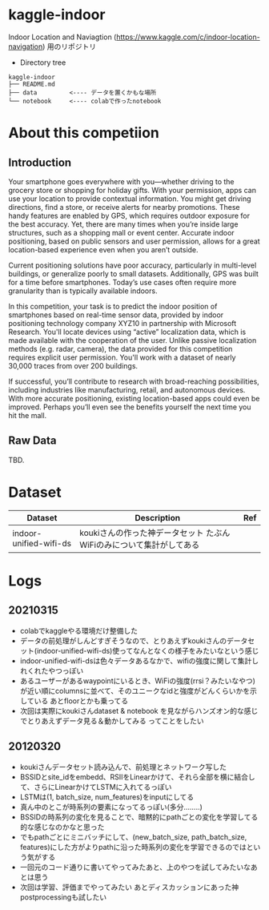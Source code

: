# kaggle-indoor
Indoor Location and Naviagtion (https://www.kaggle.com/c/indoor-location-navigation) 用のリポジトリ  

- Directory tree
```
kaggle-indoor
├── README.md
├── data         <---- データを置くかもな場所
└── notebook     <---- colabで作ったnotebook

```

# About this competiion
## Introduction
Your smartphone goes everywhere with you—whether driving to the grocery store or shopping for holiday gifts. With your permission, apps can use your location to provide contextual information. You might get driving directions, find a store, or receive alerts for nearby promotions. These handy features are enabled by GPS, which requires outdoor exposure for the best accuracy. Yet, there are many times when you’re inside large structures, such as a shopping mall or event center. Accurate indoor positioning, based on public sensors and user permission, allows for a great location-based experience even when you aren’t outside.

Current positioning solutions have poor accuracy, particularly in multi-level buildings, or generalize poorly to small datasets. Additionally, GPS was built for a time before smartphones. Today’s use cases often require more granularity than is typically available indoors.

In this competition, your task is to predict the indoor position of smartphones based on real-time sensor data, provided by indoor positioning technology company XYZ10 in partnership with Microsoft Research. You'll locate devices using “active” localization data, which is made available with the cooperation of the user. Unlike passive localization methods (e.g. radar, camera), the data provided for this competition requires explicit user permission. You'll work with a dataset of nearly 30,000 traces from over 200 buildings.

If successful, you’ll contribute to research with broad-reaching possibilities, including industries like manufacturing, retail, and autonomous devices. With more accurate positioning, existing location-based apps could even be improved. Perhaps you’ll even see the benefits yourself the next time you hit the mall.

## Raw Data
TBD.

# Dataset
| Dataset  |  Description  | Ref |
| ---- | ---- | ---- |
|  indoor-unified-wifi-ds  |  koukiさんの作った神データセット たぶんWiFiのみについて集計がしてある  | |


# Logs
## 20210315
- colabでkaggleやる環境だけ整備した
- データの前処理がしんどすぎそうなので、とりあえずkoukiさんのデータセット(indoor-unified-wifi-ds)使ってなんとなくの様子をみたいなという感じ
- indoor-unified-wifi-dsは色々データあるなかで、wifiの強度に関して集計しれくれたやつっぽい
- あるユーザーがあるwaypointにいるとき、WiFiの強度(rrsi？みたいなやつ)が近い順にcolumnsに並べて、そのユニークなidと強度がどんくらいかを示している あとfloorとかも乗ってる
- 次回は実際にkoukiさんdataset & notebook を見ながらハンズオン的な感じでとりあえずデータ見る＆動かしてみる ってことをしたい

## 20120320
- koukiさんデータセット読み込んで、前処理とネットワーク写した
- BSSIDとsite_idをembedd、RSIIをLinearかけて、それら全部を横に結合して、さらにLinearかけてLSTMに入れてるっぽい
- LSTMは(1, batch_size, num_features)をinputにしてる
- 真ん中のとこが時系列の要素になってるっぽい(多分........)
- BSSIDの時系列の変化を見ることで、暗黙的にpathごとの変化を学習してる的な感じなのかなと思った
- でもpathごとにミニバッチにして、(new_batch_size, path_batch_size, features)にした方がよりpathに沿った時系列の変化を学習できるのではという気がする
- 一回元のコード通りに書いてやってみたあと、上のやつを試してみたいなあとは思う
- 次回は学習、評価までやってみたい あとディスカッションにあった神postprocessingも試したい

